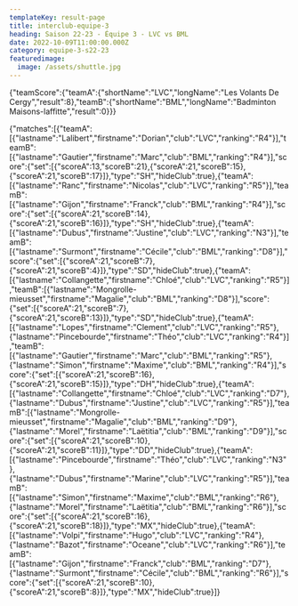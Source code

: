 ```yaml
---
templateKey: result-page
title: interclub-equipe-3
heading: Saison 22-23 - Équipe 3 - LVC vs BML
date: 2022-10-09T11:00:00.000Z
category: equipe-3-s22-23
featuredimage:
  image: /assets/shuttle.jpg
---
```


<teamscoreboard>{"teamScore":{"teamA":{"shortName":"LVC","longName":"Les Volants De Cergy","result":8},"teamB":{"shortName":"BML","longName":"Badminton Maisons-laffitte","result":0}}}</teamscoreboard>

<scoreboard>{"matches":[{"teamA":[{"lastname":"Lalibert","firstname":"Dorian","club":"LVC","ranking":"R4"}],"teamB":[{"lastname":"Gautier","firstname":"Marc","club":"BML","ranking":"R4"}],"score":{"set":[{"scoreA":13,"scoreB":21},{"scoreA":21,"scoreB":15},{"scoreA":21,"scoreB":17}]},"type":"SH","hideClub":true},{"teamA":[{"lastname":"Ranc","firstname":"Nicolas","club":"LVC","ranking":"R5"}],"teamB":[{"lastname":"Gijon","firstname":"Franck","club":"BML","ranking":"R4"}],"score":{"set":[{"scoreA":21,"scoreB":14},{"scoreA":21,"scoreB":16}]},"type":"SH","hideClub":true},{"teamA":[{"lastname":"Dubus","firstname":"Justine","club":"LVC","ranking":"N3"}],"teamB":[{"lastname":"Surmont","firstname":"Cécile","club":"BML","ranking":"D8"}],"score":{"set":[{"scoreA":21,"scoreB":7},{"scoreA":21,"scoreB":4}]},"type":"SD","hideClub":true},{"teamA":[{"lastname":"Collangette","firstname":"Chloé","club":"LVC","ranking":"R5"}],"teamB":[{"lastname":"Mongrolle-mieusset","firstname":"Magalie","club":"BML","ranking":"D8"}],"score":{"set":[{"scoreA":21,"scoreB":7},{"scoreA":21,"scoreB":13}]},"type":"SD","hideClub":true},{"teamA":[{"lastname":"Lopes","firstname":"Clement","club":"LVC","ranking":"R5"},{"lastname":"Pincebourde","firstname":"Théo","club":"LVC","ranking":"R4"}],"teamB":[{"lastname":"Gautier","firstname":"Marc","club":"BML","ranking":"R5"},{"lastname":"Simon","firstname":"Maxime","club":"BML","ranking":"R4"}],"score":{"set":[{"scoreA":21,"scoreB":16},{"scoreA":21,"scoreB":15}]},"type":"DH","hideClub":true},{"teamA":[{"lastname":"Collangette","firstname":"Chloé","club":"LVC","ranking":"D7"},{"lastname":"Dubus","firstname":"Justine","club":"LVC","ranking":"R5"}],"teamB":[{"lastname":"Mongrolle-mieusset","firstname":"Magalie","club":"BML","ranking":"D9"},{"lastname":"Morel","firstname":"Laëtitia","club":"BML","ranking":"D9"}],"score":{"set":[{"scoreA":21,"scoreB":10},{"scoreA":21,"scoreB":11}]},"type":"DD","hideClub":true},{"teamA":[{"lastname":"Pincebourde","firstname":"Théo","club":"LVC","ranking":"N3"},{"lastname":"Dubus","firstname":"Marine","club":"LVC","ranking":"R5"}],"teamB":[{"lastname":"Simon","firstname":"Maxime","club":"BML","ranking":"R6"},{"lastname":"Morel","firstname":"Laëtitia","club":"BML","ranking":"R6"}],"score":{"set":[{"scoreA":21,"scoreB":16},{"scoreA":21,"scoreB":18}]},"type":"MX","hideClub":true},{"teamA":[{"lastname":"Volpi","firstname":"Hugo","club":"LVC","ranking":"R4"},{"lastname":"Bazot","firstname":"Oceane","club":"LVC","ranking":"R6"}],"teamB":[{"lastname":"Gijon","firstname":"Franck","club":"BML","ranking":"D7"},{"lastname":"Surmont","firstname":"Cécile","club":"BML","ranking":"R6"}],"score":{"set":[{"scoreA":21,"scoreB":10},{"scoreA":21,"scoreB":8}]},"type":"MX","hideClub":true}]}</scoreboard>